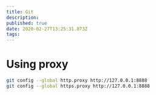```yaml
---
title: Git
description: 
published: true
date: 2020-02-27T13:25:31.873Z
tags: 
---
```


# Using proxy

```bash
git config --global http.proxy http://127.0.0.1:8888
git config --global https.proxy http://127.0.0.1:8888
```